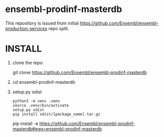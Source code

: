# ensembl-prodinf-masterdb

This repository is issued from initial https://github.com/Ensembl/ensembl-production-services repo split. 

INSTALL
=======

1. clone the repo
   
    git clone https://github.com/Ensembl/ensembl-prodinf-masterdb

2. cd ensembl-prodinf-masterdb
   
3. setup.py sdist 
    ```
    python3 -m venv .venv
    source .venv/bin/activate
    setup.py sdist
    pip install sdist/[package_name].tar.gz
    ```
   
    pip install -e https://github.com/Ensembl/ensembl-prodinf-masterdb#egg=ensembl-prodinf-masterdb

